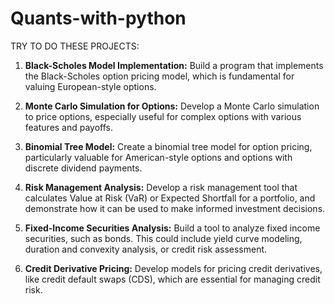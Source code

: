 # Quants-with-python

TRY TO DO THESE PROJECTS:

 1. **Black-Scholes Model Implementation:** Build a program that implements the Black-Scholes option pricing model, which is fundamental for valuing European-style options.

2. **Monte Carlo Simulation for Options:** Develop a Monte Carlo simulation to price options, especially useful for complex options with various features and payoffs.

3. **Binomial Tree Model:** Create a binomial tree model for option pricing, particularly valuable for American-style options and options with discrete dividend payments.

4. **Risk Management Analysis:** Develop a risk management tool that calculates Value at Risk (VaR) or Expected Shortfall for a portfolio, and demonstrate how it can be used to make informed investment decisions.

 5. **Fixed-Income Securities Analysis:** Build a tool to analyze fixed income securities, such as bonds. This could include yield curve modeling, duration and convexity analysis, or credit risk assessment. 

 6. **Credit Derivative Pricing:** Develop models for pricing credit derivatives, like credit default swaps (CDS), which are essential for managing credit risk.
